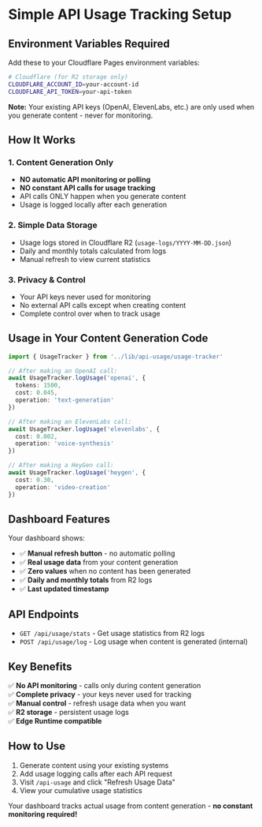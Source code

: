 # Simple API Usage Tracking Setup

## Environment Variables Required

Add these to your Cloudflare Pages environment variables:

```bash
# Cloudflare (for R2 storage only)
CLOUDFLARE_ACCOUNT_ID=your-account-id
CLOUDFLARE_API_TOKEN=your-api-token
```

**Note:** Your existing API keys (OpenAI, ElevenLabs, etc.) are only used when you generate content - never for monitoring.

## How It Works

### 1. Content Generation Only
- **NO automatic API monitoring or polling**
- **NO constant API calls for usage tracking**
- API calls ONLY happen when you generate content
- Usage is logged locally after each generation

### 2. Simple Data Storage
- Usage logs stored in Cloudflare R2 (`usage-logs/YYYY-MM-DD.json`)
- Daily and monthly totals calculated from logs
- Manual refresh to view current statistics

### 3. Privacy & Control
- Your API keys never used for monitoring
- No external API calls except when creating content
- Complete control over when to track usage

## Usage in Your Content Generation Code

```typescript
import { UsageTracker } from '../lib/api-usage/usage-tracker'

// After making an OpenAI call:
await UsageTracker.logUsage('openai', {
  tokens: 1500,
  cost: 0.045,
  operation: 'text-generation'
})

// After making an ElevenLabs call:
await UsageTracker.logUsage('elevenlabs', {
  cost: 0.002,
  operation: 'voice-synthesis'
})

// After making a HeyGen call:
await UsageTracker.logUsage('heygen', {
  cost: 0.30,
  operation: 'video-creation'
})
```

## Dashboard Features

Your dashboard shows:
- ✅ **Manual refresh button** - no automatic polling
- ✅ **Real usage data** from your content generation
- ✅ **Zero values** when no content has been generated
- ✅ **Daily and monthly totals** from R2 logs
- ✅ **Last updated timestamp**

## API Endpoints

- `GET /api/usage/stats` - Get usage statistics from R2 logs
- `POST /api/usage/log` - Log usage when content is generated (internal)

## Key Benefits

✅ **No API monitoring** - calls only during content generation  
✅ **Complete privacy** - your keys never used for tracking  
✅ **Manual control** - refresh usage data when you want  
✅ **R2 storage** - persistent usage logs  
✅ **Edge Runtime compatible**

## How to Use

1. Generate content using your existing systems
2. Add usage logging calls after each API request
3. Visit `/api-usage` and click "Refresh Usage Data"
4. View your cumulative usage statistics

Your dashboard tracks actual usage from content generation - **no constant monitoring required!**